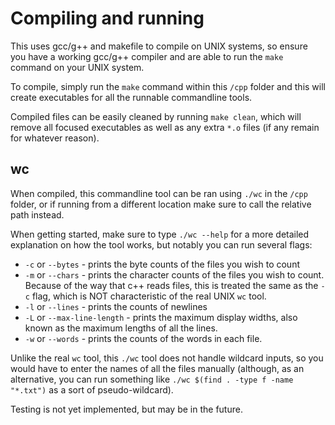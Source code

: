 # Compiling and running

This uses gcc/g++ and makefile to compile on UNIX systems, so ensure you have a working gcc/g++ compiler and are able to run the `make` command on your UNIX system.

To compile, simply run the `make` command within this `/cpp` folder and this will create executables for all the runnable commandline tools.

Compiled files can be easily cleaned by running `make clean`, which will remove all focused executables as well as any extra `*.o` files (if any remain for whatever reason).

## wc

When compiled, this commandline tool can be ran using `./wc` in the `/cpp` folder, or if running from a different location make sure to call the relative path instead.

When getting started, make sure to type `./wc --help` for a more detailed explanation on how the tool works, but notably you can run several flags:
* `-c` or `--bytes` - prints the byte counts of the files you wish to count
* `-m` or `--chars` - prints the character counts of the files you wish to count. Because of the way that c++ reads files, this is treated the same as the `-c` flag, which is NOT characteristic of the real UNIX `wc` tool.
* `-l` or `--lines` - prints the counts of newlines
* `-L` or `--max-line-length` - prints the maximum display widths, also known as the maximum lengths of all the lines.
* `-w` or `--words` - prints the counts of the words in each file.

Unlike the real `wc` tool, this `./wc` tool does not handle wildcard inputs, so you would have to enter the names of all the files manually (although, as an alternative, you can run something like `./wc $(find . -type f -name "*.txt")` as a sort of pseudo-wildcard).

Testing is not yet implemented, but may be in the future.